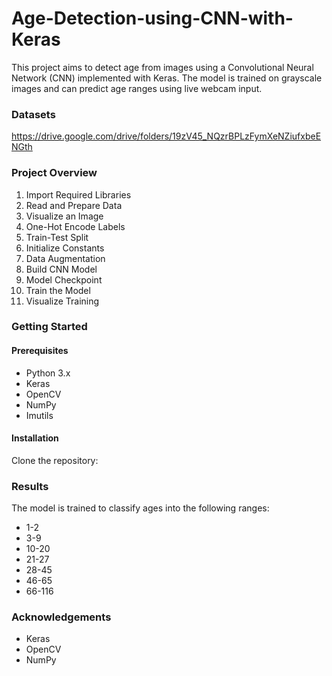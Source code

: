 # Age-Detection-using-CNN-with-Keras

This project aims to detect age from images using a Convolutional Neural Network (CNN) implemented with Keras. The model is trained on grayscale images and can predict age ranges using live webcam input.

### Datasets

https://drive.google.com/drive/folders/19zV45_NQzrBPLzFymXeNZiufxbeENGth

### Project Overview

1. Import Required Libraries
2. Read and Prepare Data
3. Visualize an Image
4. One-Hot Encode Labels
5. Train-Test Split
6. Initialize Constants
7. Data Augmentation
8. Build CNN Model
9. Model Checkpoint
10. Train the Model
11. Visualize Training

### Getting Started

#### Prerequisites

* Python 3.x
* Keras
* OpenCV
* NumPy
* Imutils

#### Installation

Clone the repository:

### Results

The model is trained to classify ages into the following ranges:

* 1-2
* 3-9
* 10-20
* 21-27
* 28-45
* 46-65
* 66-116

### Acknowledgements

* Keras
* OpenCV
* NumPy



